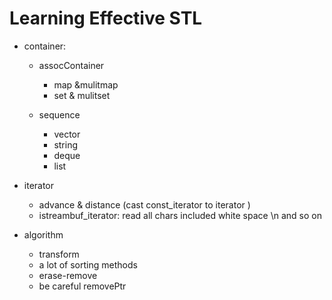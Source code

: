 # Learning Effective STL
* container:
	*  assocContainer	
		* map &mulitmap
		* set & mulitset
	
	* sequence
		* vector
		* string
		* deque
		* list

* iterator
	* advance & distance (cast const_iterator to iterator )
	* istreambuf_iterator: read all chars  included white space \n and so on
	
* algorithm
    *  transform
    *  a lot of sorting methods
    *  erase-remove
    *  be careful removePtr